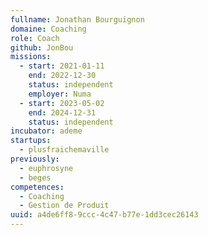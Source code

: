 ```yaml
---
fullname: Jonathan Bourguignon
domaine: Coaching
role: Coach
github: JonBou
missions:
  - start: 2021-01-11
    end: 2022-12-30
    status: independent
    employer: Numa
  - start: 2023-05-02
    end: 2024-12-31
    status: independent
incubator: ademe
startups:
  - plusfraichemaville
previously:
  - euphrosyne
  - beges
competences:
  - Coaching
  - Gestion de Produit
uuid: a4de6ff8-9ccc-4c47-b77e-1dd3cec26143
---
```

